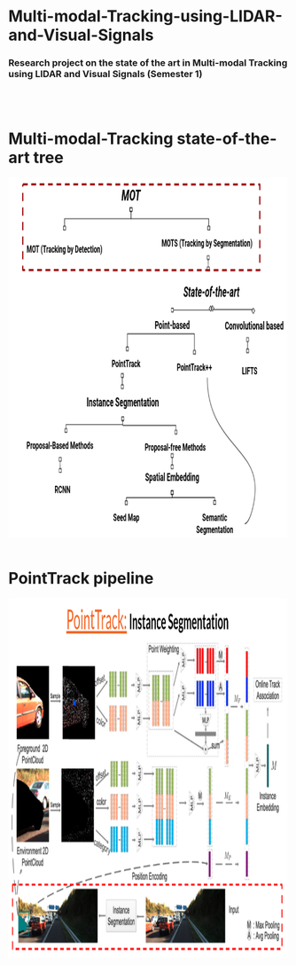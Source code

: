 # Multi-modal-Tracking-using-LIDAR-and-Visual-Signals
### Research project on the state of the art in Multi-modal Tracking using LIDAR and Visual Signals (Semester 1)

<br> <br>
#  Multi-modal-Tracking state-of-the-art tree<br>
<img src="stateOftheArt.png" align="center" width="1000" height="650"> <br> <br>
# PointTrack pipeline<br>
<img src="PointTrack.png" align="center" width="1000" height="650"> <br>
